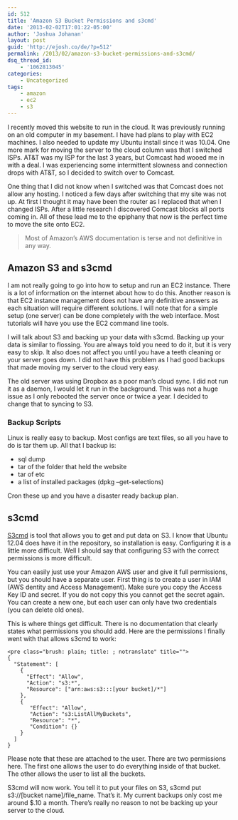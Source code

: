 ```yaml
---
id: 512
title: 'Amazon S3 Bucket Permissions and s3cmd'
date: '2013-02-02T17:01:22-05:00'
author: 'Joshua Johanan'
layout: post
guid: 'http://ejosh.co/de/?p=512'
permalink: /2013/02/amazon-s3-bucket-permissions-and-s3cmd/
dsq_thread_id:
    - '1062813045'
categories:
    - Uncategorized
tags:
    - amazon
    - ec2
    - s3
---
```


I recently moved this website to run in the cloud. It was previously running on an old computer in my basement. I have had plans to play with EC2 machines. I also needed to update my Ubuntu install since it was 10.04. One more mark for moving the server to the cloud column was that I switched ISPs. AT&amp;T was my ISP for the last 3 years, but Comcast had wooed me in with a deal. I was experiencing some intermittent slowness and connection drops with AT&amp;T, so I decided to switch over to Comcast.

One thing that I did not know when I switched was that Comcast does not allow any hosting. I noticed a few days after switching that my site was not up. At first I thought it may have been the router as I replaced that when I changed ISPs. After a little research I discovered Comcast blocks all ports coming in. All of these lead me to the epiphany that now is the perfect time to move the site onto EC2.

> Most of Amazon’s AWS documentation is terse and not definitive in any way.

## Amazon S3 and s3cmd

I am not really going to go into how to setup and run an EC2 instance. There is a lot of information on the internet about how to do this. Another reason is that EC2 instance management does not have any definitive answers as each situation will require different solutions. I will note that for a simple setup (one server) can be done completely with the web interface. Most tutorials will have you use the EC2 command line tools.

I will talk about S3 and backing up your data with s3cmd. Backing up your data is similar to flossing. You are always told you need to do it, but it is very easy to skip. It also does not affect you until you have a teeth cleaning or your server goes down. I did not have this problem as I had good backups that made moving my server to the cloud very easy.

The old server was using Dropbox as a poor man’s cloud sync. I did not run it as a daemon, I would let it run in the background. This was not a huge issue as I only rebooted the server once or twice a year. I decided to change that to syncing to S3.

### Backup Scripts

Linux is really easy to backup. Most configs are text files, so all you have to do is tar them up. All that I backup is:

- sql dump
- tar of the folder that held the website
- tar of etc
- a list of installed packages (dpkg –get-selections)

Cron these up and you have a disaster ready backup plan.

## s3cmd

[S3cmd](http://s3tools.org/s3cmd) is tool that allows you to get and put data on S3. I know that Ubuntu 12.04 does have it in the repository, so installation is easy. Configuring it is a little more difficult. Well I should say that configuring S3 with the correct permissions is more difficult.

You can easily just use your Amazon AWS user and give it full permissions, but you should have a separate user. First thing is to create a user in IAM (AWS dentity and Access Management). Make sure you copy the Access Key ID and secret. If you do not copy this you cannot get the secret again. You can create a new one, but each user can only have two credentials (you can delete old ones).

This is where things get difficult. There is no documentation that clearly states what permissions you should add. Here are the permissions I finally went with that allows s3cmd to work:

```
<pre class="brush: plain; title: ; notranslate" title="">
{
  "Statement": [
    {
      "Effect": "Allow",
      "Action": "s3:*",
      "Resource": ["arn:aws:s3:::[your bucket]/*"]
    },
    {
       "Effect": "Allow",
       "Action": "s3:ListAllMyBuckets",
       "Resource": "*",
       "Condition": {}
    }
  ]
}
```

Please note that these are attached to the user. There are two permissions here. The first one allows the user to do everything inside of that bucket. The other allows the user to list all the buckets.

S3cmd will now work. You tell it to put your files on S3, s3cmd put s3://\[bucket name\]/file\_name. That’s it. My current backups only cost me around $.10 a month. There’s really no reason to not be backing up your server to the cloud.